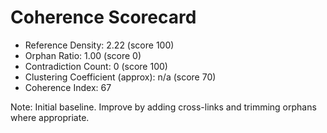 # Coherence Scorecard

- Reference Density: 2.22 (score 100)
- Orphan Ratio: 1.00 (score 0)
- Contradiction Count: 0 (score 100)
- Clustering Coefficient (approx): n/a (score 70)
- Coherence Index: 67

Note: Initial baseline. Improve by adding cross-links and trimming orphans where appropriate.
